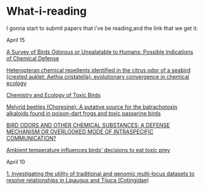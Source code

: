 # What-i-reading

I gonna start to submit papers that i've be reading,and the link that we get it.

April 15

[A Survey of Birds Odorous or Unpalatable to Humans: Possible Indications of Chemical Defense
](https://www.researchgate.net/publication/226013465_A_Survey_of_Birds_Odorous_or_Unpalatable_to_Humans_Possible_Indications_of_Chemical_Defense)


[Heteropteran chemical repellents identified in the citrus odor of a seabird (crested auklet: Aethia cristatella): evolutionary convergence in chemical ecology
](https://link.springer.com/article/10.1007/s001140100236)

[Chemistry and Ecology of Toxic Birds
](https://chemistry-europe.onlinelibrary.wiley.com/doi/abs/10.1002/1439-7633%2820011105%292%3A11%3C809%3A%3AAID-CBIC809%3E3.0.CO%3B2-C)

[Melyrid beetles (Choresine): A putative source for the batrachotoxin alkaloids found in poison-dart frogs and toxic passerine birds
](https://www.pnas.org/content/101/45/15857)

[BIRD ODORS AND OTHER CHEMICAL SUBSTANCES: A DEFENSE 
MECHANISM OR OVERLOOKED MODE OF INTRASPECIFIC 
COMMUNICATION?](https://academic.oup.com/auk/article/124/3/741/5562716)

[Ambient temperature influences birds’ decisions to eat toxic prey
](https://www.sciencedirect.com/science/article/pii/S0003347213003291)

April 10

[1. Investigating the utility of traditional and genomic multi-locus datasets to resolve relationships in Lipaugus and Tijuca (Cotingidae)](https://www.sciencedirect.com/science/article/abs/pii/S1055790320300518)

